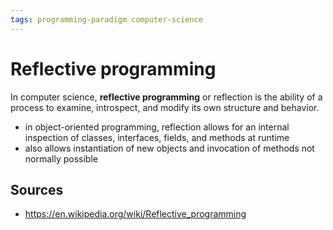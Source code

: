 ```yaml
---
tags: programming-paradigm computer-science
---
```


# Reflective programming

In computer science, **reflective programming** or reflection is the ability of a process to examine, introspect, and modify its own structure and behavior.

- in object-oriented programming, reflection allows for an internal inspection of classes, interfaces, fields, and methods at runtime
- also allows instantiation of new objects and invocation of methods not normally possible

## Sources

- <https://en.wikipedia.org/wiki/Reflective_programming>

